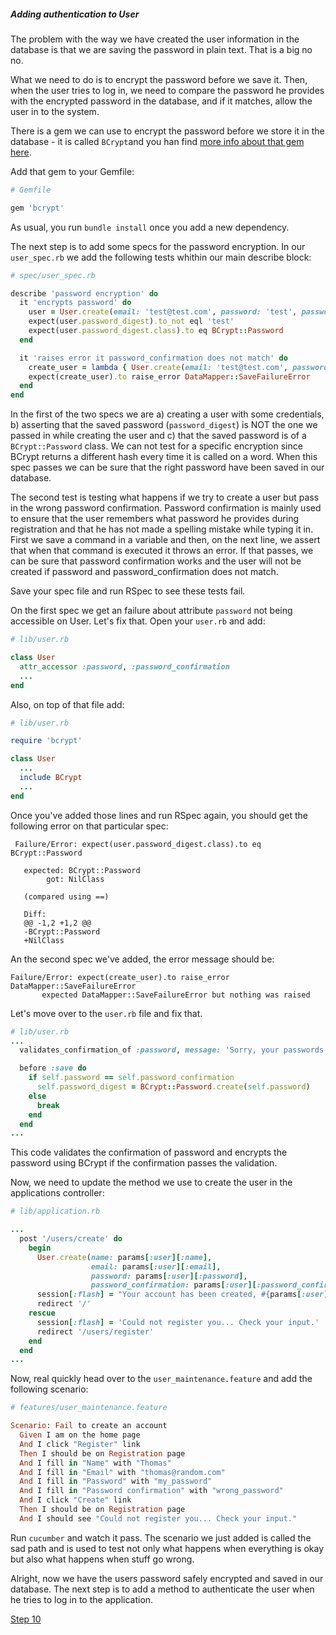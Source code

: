 ##### Adding authentication to User

The problem with the way we have created the user information in the database is that we are saving the password in plain text. That is a big no no.

What we need to do is to encrypt the password before we save it. Then, when the user tries to log in, we need to compare the password he provides with the encrypted password in the database, and if it matches, allow the user in to the system.

There is a gem we can use to encrypt the password before we store it in the database - it is called `BCrypt`and you han find [more info about that gem here](https://github.com/codahale/bcrypt-ruby).

Add that gem to your Gemfile:
```ruby
# Gemfile

gem 'bcrypt'
```
As usual, you run `bundle install` once you add a new dependency.

The next step is to add some specs for the password encryption. In our `user_spec.rb` we add the following tests whithin our main describe block:

```ruby
# spec/user_spec.rb

describe 'password encryption' do
  it 'encrypts password' do
    user = User.create(email: 'test@test.com', password: 'test', password_confirmation: 'test')
    expect(user.password_digest).to_not eql 'test'
    expect(user.password_digest.class).to eq BCrypt::Password
  end

  it 'raises error it password_confirmation does not match' do
    create_user = lambda { User.create(email: 'test@test.com', password: 'test', password_confirmation: 'wrong-test') }
    expect(create_user).to raise_error DataMapper::SaveFailureError
  end
end
```

In the first of the two specs we are a) creating a user with some credentials, b) asserting that the saved password (`password_digest`) is NOT the one we passed in while creating the user and
c) that the saved password is of a `BCrypt::Password` class. We can not test for a specific encryption since BCrypt returns a different hash every time it is called on a word.
When this spec passes we can be sure that the right password have been saved in our database.

The second test is testing what happens if we try to create a user but pass in the wrong password confirmation. Password confirmation is mainly used to ensure that the user remembers what password he provides during registration and that he has not made a spelling mistake while typing it in.
First we save a command in a variable and then, on the next line, we assert that when that command is executed it throws an error. If that passes, we can be sure that
password confirmation works and the user will not be created if password and password_confirmation does not match.

Save your spec file and run RSpec to see these tests fail.

On the first spec we get an failure about attribute `password` not being accessible on User. Let's fix that. Open your `user.rb` and add:

```ruby
# lib/user.rb

class User
  attr_accessor :password, :password_confirmation
  ...
end
```

Also, on top of that file add:

```ruby
# lib/user.rb

require 'bcrypt'

class User
  ...
  include BCrypt
  ...
end
```

Once you've added those lines and run RSpec again, you should get the following error on that particular spec:

```
 Failure/Error: expect(user.password_digest.class).to eq BCrypt::Password

   expected: BCrypt::Password
        got: NilClass

   (compared using ==)

   Diff:
   @@ -1,2 +1,2 @@
   -BCrypt::Password
   +NilClass
```

An the second spec we've added, the error message should be:

```
Failure/Error: expect(create_user).to raise_error DataMapper::SaveFailureError
       expected DataMapper::SaveFailureError but nothing was raised
```

Let's move over to the `user.rb` file and fix that.

```ruby
# lib/user.rb
...
  validates_confirmation_of :password, message: 'Sorry, your passwords don\'t match'

  before :save do
    if self.password == self.password_confirmation
      self.password_digest = BCrypt::Password.create(self.password)
    else
      break
    end
  end
...
```

This code validates the confirmation of password and encrypts the password using BCrypt if the confirmation passes the validation.

Now, we need to update the method we use to create the user in the applications controller:

```ruby
# lib/application.rb

...
  post '/users/create' do
    begin
      User.create(name: params[:user][:name],
                  email: params[:user][:email],
                  password: params[:user][:password],
                  password_confirmation: params[:user][:password_confirmation])
      session[:flash] = "Your account has been created, #{params[:user][:name]}"
      redirect '/'
    rescue
      session[:flash] = 'Could not register you... Check your input.'
      redirect '/users/register'
    end
  end
...
```

Now, real quickly head over to the `user_maintenance.feature` and add the following scenario:

```ruby
# features/user_maintenance.feature

Scenario: Fail to create an account
  Given I am on the home page
  And I click "Register" link
  Then I should be on Registration page
  And I fill in "Name" with "Thomas"
  And I fill in "Email" with "thomas@random.com"
  And I fill in "Password" with "my_password"
  And I fill in "Password confirmation" with "wrong_password"
  And I click "Create" link
  Then I should be on Registration page
  And I should see "Could not register you... Check your input."
```
Run `cucumber` and watch it pass. The scenario we just added is called the sad path and is used to test not only what happens when everything is okay but also what happens when stuff go wrong.

Alright, now we have the users password safely encrypted and saved in our database. The next step is to add a method to authenticate the user when he tries to log in to the application.


[Step 10](step10.md)